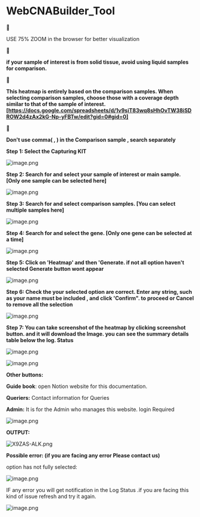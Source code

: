 # WebCNABuilder_Tool

<aside>
📌

USE 75% ZOOM in the browser for better visualization

</aside>

<aside>
📌

**if your sample of interest is from solid tissue, avoid using liquid samples for comparison.**

</aside>

<aside>
📌

**This heatmap is entirely based on the comparison samples. When selecting comparison samples, choose those with a coverage depth similar to that of the sample of interest. [https://docs.google.com/spreadsheets/d/1v9siT83wq8sHhOvTW38iSDROW2d4zAx2kG-Np-yFBTw/edit?gid=0#gid=0]**

</aside>

<aside>
📌

**Don't use comma( , ) in the Comparison sample , search separately**  

</aside>

**Step 1: Select the Capturing KIT**

![image.png](https://prod-files-secure.s3.us-west-2.amazonaws.com/74636b91-afcf-4ec6-bdcc-c7eae9ea9a07/6ab1b03a-f674-4ecc-a63a-6e840bd35105/image.png)

**Step 2: Search for and select your sample of interest or main sample. [Only one sample can be selected here]**

![image.png](https://prod-files-secure.s3.us-west-2.amazonaws.com/74636b91-afcf-4ec6-bdcc-c7eae9ea9a07/45974980-bf2a-4e3f-bb09-0ec0256a2de3/image.png)

**Step 3: Search for and select comparison samples. [You can select multiple samples here]**

![image.png](https://prod-files-secure.s3.us-west-2.amazonaws.com/74636b91-afcf-4ec6-bdcc-c7eae9ea9a07/b6971aec-6c03-4944-a92e-241b2531e338/image.png)

**Step 4: Search for and select the gene. [Only one gene can be selected at a time]**

![image.png](https://prod-files-secure.s3.us-west-2.amazonaws.com/74636b91-afcf-4ec6-bdcc-c7eae9ea9a07/47869489-8486-4c05-ab00-deb07cc9c100/image.png)

**Step 5: Click on 'Heatmap' and then 'Generate. if not all option haven't selected Generate button wont appear**

![image.png](https://prod-files-secure.s3.us-west-2.amazonaws.com/74636b91-afcf-4ec6-bdcc-c7eae9ea9a07/9481404e-c277-44b0-a378-fd2ad123dc35/image.png)

**Step 6:  Check the your selected option are correct. Enter any string, such as your name must be included , and click 'Confirm". to proceed or Cancel to remove all the selection**

![image.png](https://prod-files-secure.s3.us-west-2.amazonaws.com/74636b91-afcf-4ec6-bdcc-c7eae9ea9a07/1b5da742-64b0-4ba1-9097-ea7ec05698c4/image.png)

**Step 7: You can take screenshot of the heatmap by clicking screenshot button. and it will download the Image. you can see the summary details table below the log. Status** 

![image.png](https://prod-files-secure.s3.us-west-2.amazonaws.com/74636b91-afcf-4ec6-bdcc-c7eae9ea9a07/88ecb5de-a3b7-47f3-9f75-d98ec7e473bf/image.png)

![image.png](https://prod-files-secure.s3.us-west-2.amazonaws.com/74636b91-afcf-4ec6-bdcc-c7eae9ea9a07/76a6312e-e6f5-48be-bff6-4edf7b6e65d3/image.png)

**Other buttons:**

**Guide book**: open Notion website for this documentation.

**Queriers:** Contact information for Queries

**Admin:** It is for the Admin who manages this website. login Required 

![image.png](https://prod-files-secure.s3.us-west-2.amazonaws.com/74636b91-afcf-4ec6-bdcc-c7eae9ea9a07/172a318b-7ee8-4eac-9782-f6bba85fd7cf/image.png)

**OUTPUT:**

 

![X9ZAS-ALK.png](https://prod-files-secure.s3.us-west-2.amazonaws.com/74636b91-afcf-4ec6-bdcc-c7eae9ea9a07/5ede6cbf-95b3-4f14-9db9-33cc3516b0a8/X9ZAS-ALK.png)

**Possible error: (if you are facing any error Please contact us)** 

option has not fully selected:

![image.png](https://prod-files-secure.s3.us-west-2.amazonaws.com/74636b91-afcf-4ec6-bdcc-c7eae9ea9a07/6e84a3c1-e29e-4d6e-82ef-3bebe1f6e0e8/image.png)

IF any error you will get notification in the Log Status .if you are facing this kind of issue refresh and try it again. 

![image.png](https://prod-files-secure.s3.us-west-2.amazonaws.com/74636b91-afcf-4ec6-bdcc-c7eae9ea9a07/82733d13-afeb-4f34-a6ee-9980c164ac22/image.png)
